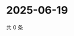 # 2025-06-19

共 0 条

<!-- BEGIN ZHIHUVIDEO -->
<!-- 最后更新时间 Thu Jun 19 2025 13:12:16 GMT+0800 (China Standard Time) -->

<!-- END ZHIHUVIDEO -->
